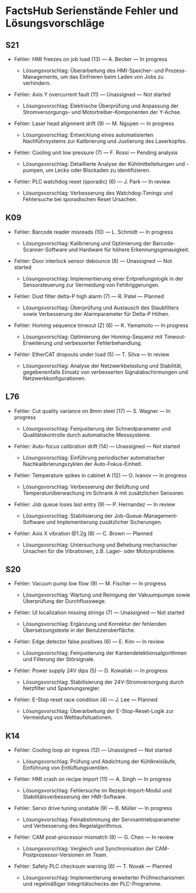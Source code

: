 # FactsHub Serienstände Fehler und Lösungsvorschläge

## S21
- Fehler: HMI freezes on job load (13) — A. Becker — In progress
  - Lösungsvorschlag: Überarbeitung des HMI-Speicher- und Prozess-Managements, um das Einfrieren beim Laden von Jobs zu verhindern.

- Fehler: Axis Y overcurrent fault (11) — Unassigned — Not started
  - Lösungsvorschlag: Elektrische Überprüfung und Anpassung der Stromversorgungs- und Motortreiber-Komponenten der Y-Achse.

- Fehler: Laser head alignment drift (9) — M. Nguyen — In progress
  - Lösungsvorschlag: Entwicklung eines automatisierten Nachführsystems zur Kalibrierung und Justierung des Laserkopfes.

- Fehler: Cooling unit low pressure (7) — F. Rossi — Pending analysis
  - Lösungsvorschlag: Detaillierte Analyse der Kühlmittelleitungen und -pumpen, um Lecks oder Blockaden zu identifizieren.

- Fehler: PLC watchdog reset (sporadic) (6) — J. Park — In review
  - Lösungsvorschlag: Verbesserung des Watchdog-Timings und Fehlersuche bei sporadischen Reset Ursachen.

## K09
- Fehler: Barcode reader misreads (10) — L. Schmidt — In progress
  - Lösungsvorschlag: Kalibrierung und Optimierung der Barcode-Scanner-Software und Hardware für höhere Erkennungsgenauigkeit.

- Fehler: Door interlock sensor debounce (8) — Unassigned — Not started
  - Lösungsvorschlag: Implementierung einer Entprellungslogik in der Sensorsteuerung zur Vermeidung von Fehltriggerungen.

- Fehler: Dust filter delta-P high alarm (7) — R. Patel — Planned
  - Lösungsvorschlag: Überprüfung und Austausch des Staubfilters sowie Verbesserung der Alarmparameter für Delta-P Höhen.

- Fehler: Homing sequence timeout (Z) (6) — K. Yamamoto — In progress
  - Lösungsvorschlag: Optimierung der Homing-Sequenz mit Timeout-Erweiterung und verbesserter Fehlerbehandlung.

- Fehler: EtherCAT dropouts under load (5) — T. Silva — In review
  - Lösungsvorschlag: Analyse der Netzwerkbelastung und Stabilität, gegebenenfalls Einsatz von verbesserten Signalabschirmungen und Netzwerkkonfigurationen.

## L76
- Fehler: Cut quality variance on 8mm steel (17) — S. Wagner — In progress
  - Lösungsvorschlag: Feinjustierung der Schneidparameter und Qualitätskontrolle durch automatische Messsysteme.

- Fehler: Auto-focus calibration drift (14) — Unassigned — Not started
  - Lösungsvorschlag: Einführung periodischer automatischer Nachkalibrierungszyklen der Auto-Fokus-Einheit.

- Fehler: Temperature spikes in cabinet A (12) — O. Ivanov — In progress
  - Lösungsvorschlag: Verbesserung der Belüftung und Temperaturüberwachung im Schrank A mit zusätzlichen Sensoren.

- Fehler: Job queue loses last entry (9) — P. Hernandez — In review
  - Lösungsvorschlag: Stabilisierung der Job-Queue-Management-Software und Implementierung zusätzlicher Sicherungen.

- Fehler: Axis X vibration @1.2g (8) — C. Brown — Planned
  - Lösungsvorschlag: Untersuchung und Behebung mechanischer Ursachen für die Vibrationen, z.B. Lager- oder Motorprobleme.

## S20
- Fehler: Vacuum pump low flow (9) — M. Fischer — In progress
  - Lösungsvorschlag: Wartung und Reinigung der Vakuumpumpe sowie Überprüfung der Durchflusswege.

- Fehler: UI localization missing strings (7) — Unassigned — Not started
  - Lösungsvorschlag: Ergänzung und Korrektur der fehlenden Übersetzungstexte in der Benutzeroberfläche.

- Fehler: Edge detector false positives (6) — E. Kim — In review
  - Lösungsvorschlag: Feinjustierung der Kantendetektionsalgorithmen und Filterung der Störsignale.

- Fehler: Power supply 24V dips (5) — D. Kowalski — In progress
  - Lösungsvorschlag: Stabilisierung der 24V-Stromversorgung durch Netzfilter und Spannungsregler.

- Fehler: E-Stop reset race condition (4) — J. Lee — Planned
  - Lösungsvorschlag: Überarbeitung der E-Stop-Reset-Logik zur Vermeidung von Wettlaufsituationen.

## K14
- Fehler: Cooling loop air ingress (12) — Unassigned — Not started
  - Lösungsvorschlag: Prüfung und Abdichtung der Kühlkreisläufe, Einführung von Entlüftungsventilen.

- Fehler: HMI crash on recipe import (11) — A. Singh — In progress
  - Lösungsvorschlag: Fehlersuche im Rezept-Import-Modul und Stabilitätsverbesserung der HMI-Software.

- Fehler: Servo drive tuning unstable (9) — B. Müller — In progress
  - Lösungsvorschlag: Feinabstimmung der Servoantriebsparameter und Verbesserung des Regelalgorithmus.

- Fehler: CAM post-processor mismatch (8) — G. Chen — In review
  - Lösungsvorschlag: Vergleich und Synchronisation der CAM-Postprozessor-Versionen im Team.

- Fehler: Safety PLC checksum warning (6) — T. Novak — Planned
  - Lösungsvorschlag: Implementierung erweiterter Prüfmechanismen und regelmäßiger Integritätschecks der PLC-Programme.

